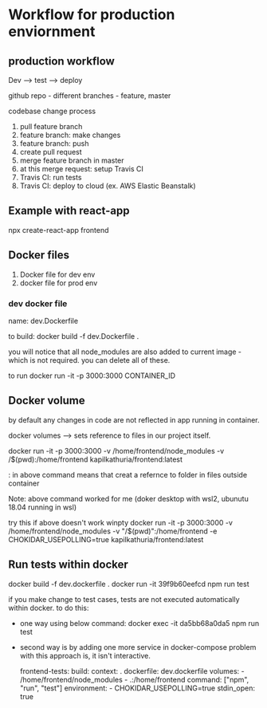 # Workflow for production enviornment

## production workflow
Dev --> test --> deploy

github repo - different branches - feature, master

codebase change process
1. pull feature branch
2. feature branch: make changes 
3. feature branch: push
4. create pull request
5. merge feature branch in master
6. at this merge request: setup Travis CI
7. Travis CI: run tests
8. Travis CI: deploy to cloud (ex. AWS Elastic Beanstalk)

## Example with react-app
npx create-react-app frontend

## Docker files
1. Docker file for dev env
2. docker file for prod env

### dev docker file
name: dev.Dockerfile

to build:
docker build -f dev.Dockerfile .

you will notice that all node_modules are also added to current image - which is not required. you can delete all of these.

to run
docker run -it -p 3000:3000 CONTAINER_ID

## Docker volume
by default any  changes in code are not reflected in app running in container.

docker volumes --> sets reference to files in our project itself.

docker run -it -p 3000:3000 -v /home/frontend/node_modules -v /$(pwd):/home/frontend kapilkathuria/frontend:latest

: in above command means that creat a refernce to folder in files outside container

Note: above command worked for me (doker desktop with wsl2, ubunutu 18.04 running in wsl)

try this if above doesn't work
winpty docker run -it -p 3000:3000 -v /home/frontend/node_modules -v "/$(pwd)":/home/frontend -e CHOKIDAR_USEPOLLING=true kapilkathuria/frontend:latest

## Run tests within docker
docker build -f dev.dockerfile .
docker run -it 39f9b60eefcd npm run test

if you make change to test cases, tests are not executed automatically within docker. to do this:
* one way using below command:
docker exec -it da5bb68a0da5 npm run test
* second way is by adding one more service in docker-compose
problem with this approach is, it isn't interactive.

  frontend-tests:
    build:
      context: .
      dockerfile: dev.dockerfile
    volumes:
      - /home/frontend/node_modules
      - .:/home/frontend
    command: ["npm", "run", "test"]
    environment:
      - CHOKIDAR_USEPOLLING=true
    stdin_open: true